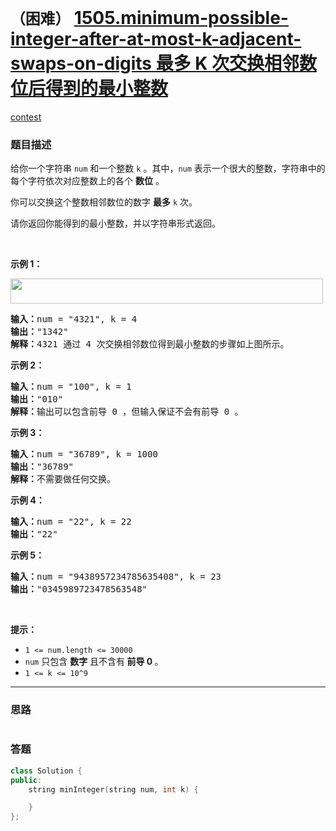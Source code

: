 # `（困难）` [1505.minimum-possible-integer-after-at-most-k-adjacent-swaps-on-digits 最多 K 次交换相邻数位后得到的最小整数](https://leetcode-cn.com/problems/minimum-possible-integer-after-at-most-k-adjacent-swaps-on-digits/)

[contest](https://leetcode-cn.com/contest/weekly-contest-196/problems/minimum-possible-integer-after-at-most-k-adjacent-swaps-on-digits/)

### 题目描述
<p>给你一个字符串&nbsp;<code>num</code> 和一个整数&nbsp;<code>k</code> 。其中，<code>num</code> 表示一个很大的整数，字符串中的每个字符依次对应整数上的各个 <strong>数位</strong> 。</p>

<p>你可以交换这个整数相邻数位的数字 <strong>最多</strong>&nbsp;<code>k</code>&nbsp;次。</p>

<p>请你返回你能得到的最小整数，并以字符串形式返回。</p>

<p>&nbsp;</p>

<p><strong>示例 1：</strong></p>

<p><img style="height:40px; width:500px" src="https://assets.leetcode.com/uploads/2020/06/17/q4_1.jpg" alt=""></p>

<pre><strong>输入：</strong>num = "4321", k = 4
<strong>输出：</strong>"1342"
<strong>解释：</strong>4321 通过 4 次交换相邻数位得到最小整数的步骤如上图所示。
</pre>

<p><strong>示例 2：</strong></p>

<pre><strong>输入：</strong>num = "100", k = 1
<strong>输出：</strong>"010"
<strong>解释：</strong>输出可以包含前导 0 ，但输入保证不会有前导 0 。
</pre>

<p><strong>示例 3：</strong></p>

<pre><strong>输入：</strong>num = "36789", k = 1000
<strong>输出：</strong>"36789"
<strong>解释：</strong>不需要做任何交换。
</pre>

<p><strong>示例 4：</strong></p>

<pre><strong>输入：</strong>num = "22", k = 22
<strong>输出：</strong>"22"
</pre>

<p><strong>示例 5：</strong></p>

<pre><strong>输入：</strong>num = "9438957234785635408", k = 23
<strong>输出：</strong>"0345989723478563548"
</pre>

<p>&nbsp;</p>

<p><strong>提示：</strong></p>

<ul>
	<li><code>1 <= num.length <= 30000</code></li>
	<li><code>num</code>&nbsp;只包含&nbsp;<strong>数字</strong>&nbsp;且不含有<strong>&nbsp;前导 0&nbsp;</strong>。</li>
	<li><code>1 <= k <= 10^9</code></li>
</ul>


---
### 思路
```
```



### 答题
``` C++
class Solution {
public:
    string minInteger(string num, int k) {

    }
};
```




